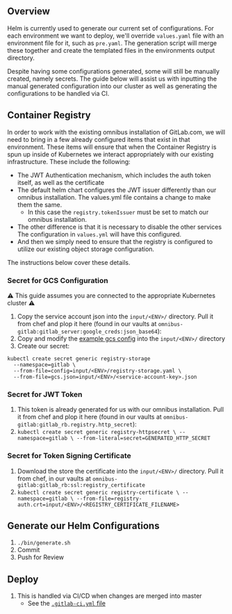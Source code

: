 ## Overview

Helm is currently used to generate our current set of configurations.  For each
environment we want to deploy, we'll override `values.yaml` file with an
environment file for it, such as `pre.yaml`.  The generation script will merge
these together and create the templated files in the environments output
directory.

Despite having some configurations generated, some will still be manually
created, namely secrets. The guide below will assist us with inputting the
manual generated configuration into our cluster as well as generating the
configurations to be handled via CI.

## Container Registry

In order to work with the existing omnibus installation of GitLab.com, we will
need to bring in a few already configured items that exist in that environment.
These items will ensure that when the Container Registry is spun up inside of
Kubernetes we interact appropriately with our existing infrastructure.  These
include the following:
  * The JWT Authentication mechanism, which includes the auth token itself, as
    well as the certificate
  * The default helm chart configures the JWT issuer differently than our
    omnibus installation.  The values.yml file contains a change to make them
    the same.
      * In this case the `registry.tokenIssuer` must be set to match our omnibus
        installation.
  * The other difference is that it is necessary to disable the other services
    The configuration in `values.yml` will have this configured.
  * And then we simply need to ensure that the registry is configured to utilize
    our existing object storage configuration.

The instructions below cover these details.

### Secret for GCS Configuration

:warning: This guide assumes you are connected to the appropriate Kubernetes
cluster :warning:

1. Copy the service account json into the `input/<ENV>/` directory.  Pull it
   from chef and plop it here (found in our vaults at
   `omnibus-gitlab:gitlab_server:google_creds:json_base64`):
1. Copy and modify the [example gcs
   config](https://gitlab.com/charts/gitlab/blob/master/examples/objectstorage/registry.gcs.yaml)
   into the `input/<ENV>/` directory
1. Create our secret: 

```
kubectl create secret generic registry-storage
  --namespace=gitlab \
  --from-file=config=input/<ENV>/registry-storage.yaml \
  --from-file=gcs.json=input/<ENV>/<service-account-key>.json
```

### Secret for JWT Token

1. This token is already generated for us with our omnibus installation.  Pull
   it from chef and plop it here (found in our vaults at
   `omnibus-gitlab:gitlab_rb.registry.http_secret`):
1. `kubectl create secret generic registry-httpsecret \
  --namespace=gitlab \
  --from-literal=secret=GENERATED_HTTP_SECRET`

### Secret for Token Signing Certificate

1. Download the store the certificate into the `input/<ENV>/` directory.  Pull
   it from chef, in our vaults at
   `omnibus-gitlab:gitlab_rb:ssl:registry_certificate`
1. `kubectl create secret generic registry-certificate \
  --namespace=gitlab \
  --from-file=registry-auth.crt=input/<ENV>/<REGISTRY_CERTIFICATE_FILENAME>`

## Generate our Helm Configurations

1. `./bin/generate.sh`
1. Commit
1. Push for Review

## Deploy

1. This is handled via CI/CD when changes are merged into master
    * See the [`.gitlab-ci.yml` file](../.gitlab-ci.yml)
